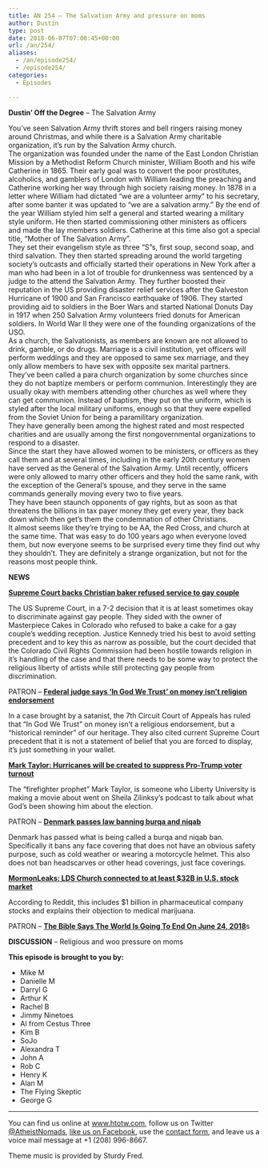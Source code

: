 ```yaml
---
title: AN 254 – The Salvation Army and pressure on moms
author: Dustin
type: post
date: 2018-06-07T07:00:45+00:00
url: /an/254/
aliases:
  - /an/episode254/
  - /episode254/
categories:
  - Episodes

---
```

<div id="buzzsprout-player-10552855"></div><script src="https://www.buzzsprout.com/1983601/10552855-episode-254-the-salvation-army-and-pressure-on-moms.js?container_id=buzzsprout-player-10552855&player=small" type="text/javascript" charset="utf-8"></script>

<!--more-->

**Dustin&#8217; Off the Degree** &#8211; The Salvation Army

<div>
  You&#8217;ve seen Salvation Army thrift stores and bell ringers raising money around Christmas, and while there is a Salvation Army charitable organization, it&#8217;s run by the Salvation Army church.
</div>

<div>
</div>

<div>
  The organization was founded under the name of the East London Christian Mission by a Methodist Reform Church minister, William Booth and his wife Catherine in 1865. Their early goal was to convert the poor prostitutes, alcoholics, and gamblers of London with William leading the preaching and Catherine working her way through high society raising money. In 1878 in a letter where William had dictated &#8220;we are a volunteer army&#8221; to his secretary, after some banter it was updated to &#8220;we are a salvation army.&#8221; By the end of the year William styled him self a general and started wearing a military style uniform. He then started commissioning other ministers as officers and made the lay members soldiers. Catherine at this time also got a special title, &#8220;Mother of The Salvation Army&#8221;.
</div>

<div>
</div>

<div>
  They set their evangelism style as three &#8220;S&#8221;s, first soup, second soap, and third salvation. They then started spreading around the world targeting society&#8217;s outcasts and officially started their operations in New York after a man who had been in a lot of trouble for drunkenness was sentenced by a judge to the attend the Salvation Army. They further boosted their reputation in the US providing disaster relief services after the Galveston Hurricane of 1900 and San Francisco earthquake of 1906. They started providing aid to soldiers in the Boer Wars and started National Donuts Day in 1917 when 250 Salvation Army volunteers fried donuts for American soldiers. In World War II they were one of the founding organizations of the USO.
</div>

<div>
</div>

<div>
  As a church, the Salvationists, as members are known are not allowed to drink, gamble, or do drugs. Marriage is a civil institution, yet officers will perform weddings and they are opposed to same sex marriage, and they only allow members to have sex with opposite sex marital partners.
</div>

<div>
</div>

<div>
  They&#8217;ve been called a para church organization by some churches since they do not baptize members or perform communion. Interestingly they are usually okay with members attending other churches as well where they can get communion. Instead of baptism, they put on the uniform, which is styled after the local military uniforms, enough so that they were expelled from the Soviet Union for being a paramilitary organization.
</div>

<div>
</div>

<div>
  They have generally been among the highest rated and most respected charities and are usually among the first nongovernmental organizations to respond to a disaster.
</div>

<div>
</div>

<div>
  Since the start they have allowed women to be ministers, or officers as they call them and at several times, including in the early 20th century women have served as the General of the Salvation Army. Until recently, officers were only allowed to marry other officers and they hold the same rank, with the exception of the General&#8217;s spouse, and they serve in the same commands generally moving every two to five years.
</div>

<div>
</div>

<div>
  They have been staunch opponents of gay rights, but as soon as that threatens the billions in tax payer money they get every year, they back down which then get&#8217;s them the condemnation of other Christians.
</div>

<div>
</div>

<div>
  It almost seems like they&#8217;re trying to be AA, the Red Cross, and church at the same time. That was easy to do 100 years ago when everyone loved them, but now everyone seems to be surprised every time they find out why they shouldn&#8217;t. They are definitely a strange organization, but not for the reasons most people think.
</div>

**NEWS**

<a href="https://www.reuters.com/article/us-usa-court-baker/supreme-court-backs-christian-baker-who-spurned-gay-couple-idUSKCN1J01WU" target="_blank" rel="noopener"><strong>Supreme Court backs Christian baker refused service to gay couple</strong></a>

The US Supreme Court, in a 7-2 decision that it is at least sometimes okay to discriminate against gay people. They sided with the owner of Masterpiece Cakes in Colorado who refused to bake a cake for a gay couple&#8217;s wedding reception. Justice Kennedy tried his best to avoid setting precedent and to key this as narrow as possible, but the court decided that the Colorado Civil Rights Commission had been hostile towards religion in it&#8217;s handling of the case and that there needs to be some way to protect the religious liberty of artists while still protecting gay people from discrimination.

PATRON &#8211; <a href="https://apnews.com/a45e4523477a4f7ca2f6bb8fa5d92209" target="_blank" rel="noopener"><strong>Federal judge says &#8216;In God We Trust&#8217; on money isn&#8217;t religion endorsement</strong></a>

In a case brought by a satanist, the 7th Circuit Court of Appeals has ruled that &#8220;In God We Trust&#8221; on money isn&#8217;t a religious endorsement, but a &#8220;historical reminder&#8221; of our heritage. They also cited current Supreme Court precedent that it is not a statement of belief that you are forced to display, it&#8217;s just something in your wallet.

**[Mark Taylor: Hurricanes will be created to suppress Pro-Trump voter turnout][1]**

The &#8220;firefighter prophet&#8221; Mark Taylor, is someone who Liberty University is making a movie about went on Sheila Zilinksy&#8217;s podcast to talk about what God&#8217;s been showing him about the election.

PATRON &#8211; <a href="http://www.theguardian.com/world/2018/may/31/denmark-passes-law-banning-burqa-and-niqab" target="_blank" rel="noopener"><strong>Denmark passes law banning burqa and niqab</strong></a>

Denmark has passed what is being called a burqa and niqab ban. Specifically it bans any face covering that does not have an obvious safety purpose, such as cold weather or wearing a motorcycle helmet. This also does not ban headscarves or other head coverings, just face coverings.

**<a href="http://kutv.com/news/local/mormonleaks-says-new-documents-link-lds-church-to-companies-worth-over-32-billion" target="_blank" rel="noopener">MormonLeaks: LDS Church connected to at least $32B in U.S. stock market</a>**

According to Reddit, this includes $1 billion in pharmaceutical company stocks and explains their objection to medical marijuana.

PATRON &#8211; <a href="https://www.providr.com/conspiracy-theorist-world-will-end-june/" target="_blank" rel="noopener"><strong>The Bible Says The World Is Going To End On June 24, 2018</strong></a>s

**DISCUSSION** &#8211; Religious and woo pressure on moms

**This episode is brought to you by:**

* Mike M  
* Danielle M  
* Darryl G  
* Arthur K  
* Rachel B  
* Jimmy Ninetoes  
* Al from Cestus Three  
* Kim B  
* SoJo  
* Alexandra T  
* John A  
* Rob C  
* Henry K  
* Alan M  
* The Flying Skeptic  
* George G

<hr width="500" />

You can find us online at <a href="https://www.htotw.com/" target="_blank" rel="noopener">www.htotw.com</a>, follow us on Twitter <a href="https://htotw.com/twitter" target="_blank" rel="noopener">@AtheistNomads</a>, <a href="https://htotw.com/facebook" target="_blank" rel="noopener">like us on Facebook</a>, use the [contact form](https://htotw.com/contact), and leave us a voice mail message at +1 (208) 996-8667.

Theme music is provided by Sturdy Fred.

 [1]: http://www.rightwingwatch.org/post/mark-taylor-hurricanes-will-be-created-to-suppress-pro-trump-voter-turnout/